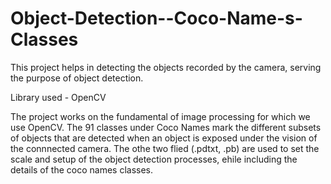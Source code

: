 # Object-Detection--Coco-Name-s-Classes
This project helps in detecting the objects recorded by the camera, serving the purpose of object detection.

Library used - OpenCV

The project works on the fundamental of image processing for which we use OpenCV.
The 91 classes under Coco Names mark the different subsets of objects that are detected when an object is exposed under the vision of the connnected camera.
The othe two flied (.pdtxt, .pb) are used to set the scale and setup of the object detection processes, ehile including the details of the coco names classes.
